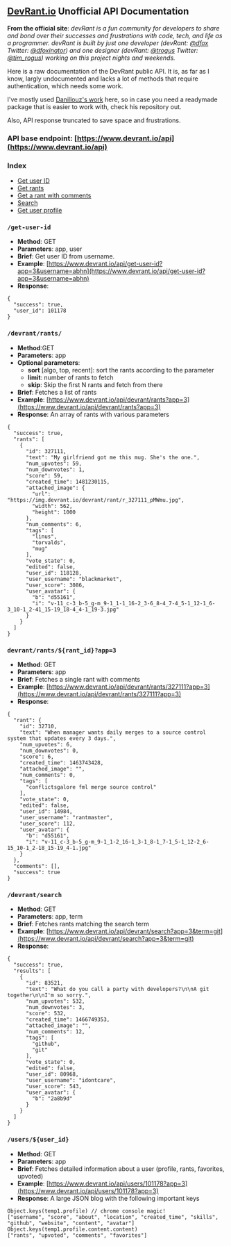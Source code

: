## [DevRant.io](https://www.devrant.io) Unofficial API Documentation

__From the official site__: _devRant is a fun community for developers to share and bond over their successes and frustrations with code, tech, and life as a programmer. devRant is built by just one developer (devRant: [@dfox](https://www.devrant.io/users/dfox) Twitter: [@dfoxinator](https://twitter.com/DFoxinator)) and one designer (devRant: [@trogus](https://www.devrant.io/users/trogus) Twitter: [@tim_rogus](https://twitter.com/tim_rogus)) working on this project nights and weekends._

Here is a raw documentation of the DevRant public API. It is, as far as I know, largly undocumented and lacks a lot of methods that require authentication, which needs some work.

I've mostly used [Danillouz's work](https://github.com/danillouz/devrant) here, so in case you need a readymade package that is easier to work with, check his repository out.

Also, API response truncated to save space and frustrations. 

### API base endpoint: [https://www.devrant.io/api](https://www.devrant.io/api)

### Index
* [Get user ID](#getuserid)
* [Get rants](#getrants)
* [Get a rant with comments](#getarant)
* [Search](#search)
* [Get user profile](#getuser)

### ```/get-user-id```<a name="getuserid"></a>

* **Method**: GET
* **Parameters**: app, user
* **Brief**: Get user ID from username. 
* **Example**: [https://www.devrant.io/api/get-user-id?app=3&username=abhn](https://www.devrant.io/api/get-user-id?app=3&username=abhn)
* **Response**:

```
{
  "success": true,
  "user_id": 101178
}
```

### ```/devrant/rants/```<a name="getrants"></a>

* **Method**:GET
* **Parameters**: app
* **Optional parameters**:
  * **sort** [algo, top, recent]: sort the rants according to the parameter
  * **limit**: number of rants to fetch 
  * **skip**: Skip the first N rants and fetch from there
* **Brief**: Fetches a list of rants
* **Example**: [https://www.devrant.io/api/devrant/rants?app=3](https://www.devrant.io/api/devrant/rants?app=3)
* **Response**: An array of rants with various parameters

```
{
  "success": true,
  "rants": [
    {
      "id": 327111,
      "text": "My girlfriend got me this mug. She's the one.",
      "num_upvotes": 59,
      "num_downvotes": 1,
      "score": 59,
      "created_time": 1481230115,
      "attached_image": {
        "url": "https://img.devrant.io/devrant/rant/r_327111_pMWmu.jpg",
        "width": 562,
        "height": 1000
      },
      "num_comments": 6,
      "tags": [
        "linus",
        "torvalds",
        "mug"
      ],
      "vote_state": 0,
      "edited": false,
      "user_id": 118128,
      "user_username": "blackmarket",
      "user_score": 3086,
      "user_avatar": {
        "b": "d55161",
        "i": "v-11_c-3_b-5_g-m_9-1_1-1_16-2_3-6_8-4_7-4_5-1_12-1_6-3_10-1_2-41_15-19_18-4_4-1_19-3.jpg"
      }
    }
  ]
}
```

### ```devrant/rants/${rant_id}?app=3```<a name="getarant"></a>

* **Method**: GET
* **Parameters**: app
* **Brief**: Fetches a single rant with comments
* **Example**: [https://www.devrant.io/api/devrant/rants/327111?app=3](https://www.devrant.io/api/devrant/rants/327111?app=3)
* **Response**:

```
{
  "rant": {
    "id": 32710,
    "text": "When manager wants daily merges to a source control system that updates every 3 days.",
    "num_upvotes": 6,
    "num_downvotes": 0,
    "score": 6,
    "created_time": 1463743428,
    "attached_image": "",
    "num_comments": 0,
    "tags": [
      "conflictsgalore fml merge source control"
    ],
    "vote_state": 0,
    "edited": false,
    "user_id": 14984,
    "user_username": "rantmaster",
    "user_score": 112,
    "user_avatar": {
      "b": "d55161",
      "i": "v-11_c-3_b-5_g-m_9-1_1-2_16-1_3-1_8-1_7-1_5-1_12-2_6-15_10-1_2-18_15-19_4-1.jpg"
    }
  },
  "comments": [],
  "success": true
}
```

### ```/devrant/search```<a name="search"></a>

* **Method**: GET
* **Parameters**: app, term
* **Brief**: Fetches rants matching the search term
* **Example**: [https://www.devrant.io/api/devrant/search?app=3&term=git](https://www.devrant.io/api/devrant/search?app=3&term=git)
* **Response**:

```
{
  "success": true,
  "results": [
    {
      "id": 83521,
      "text": "What do you call a party with developers?\n\nA git together\n\nI'm so sorry.",
      "num_upvotes": 532,
      "num_downvotes": 3,
      "score": 532,
      "created_time": 1466749353,
      "attached_image": "",
      "num_comments": 12,
      "tags": [
        "github",
        "git"
      ],
      "vote_state": 0,
      "edited": false,
      "user_id": 80968,
      "user_username": "idontcare",
      "user_score": 543,
      "user_avatar": {
        "b": "2a8b9d"
      }
    }
  ]
}
```

### ```/users/${user_id}```<a name="getuser"></a>

* **Method**: GET
* **Parameters**: app
* **Brief**: Fetches detailed information about a user (profile, rants, favorites, upvoted)
* **Example**: [https://www.devrant.io/api/users/101178?app=3](https://www.devrant.io/api/users/101178?app=3)
* **Response**: A large JSON blog with the following important keys

```
Object.keys(temp1.profile) // chrome console magic!
["username", "score", "about", "location", "created_time", "skills", "github", "website", "content", "avatar"]
Object.keys(temp1.profile.content.content)
["rants", "upvoted", "comments", "favorites"]
```
